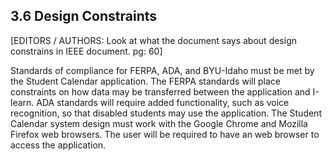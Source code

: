 ## 3.6 Design Constraints

[EDITORS / AUTHORS: Look at what the document says about design constrains in IEEE document. pg: 60]

Standards of compliance for FERPA, ADA, and BYU-Idaho must be met by the Student Calendar application. The FERPA standards will place constraints on how data may be transferred between the application and I-learn. ADA standards will require added functionality, such as voice recognition, so that disabled students may use the application. The Student Calendar system design must work with the Google Chrome and Mozilla Firefox web browsers. The user will be required to have an web browser to access the application.

